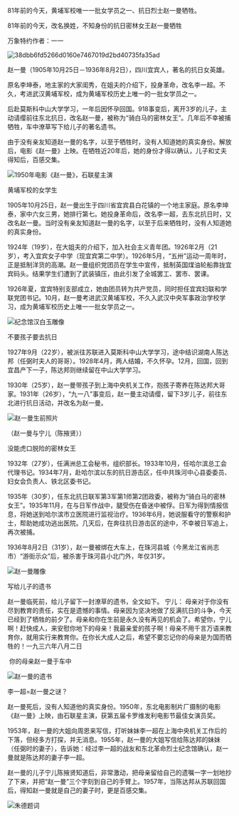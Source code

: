 81年前的今天，黄埔军校唯一一批女学员之一、抗日烈士赵一曼牺牲。

81年前的今天，改名换姓，不知身份的抗日密林女王赵一曼牺牲

万象特约作者：一一

![38dbb6fd5266d0160e7467019d2bd40735fa35ad](38dbb6fd5266d0160e7467019d2bd40735fa35ad.jpg)

赵一曼（1905年10月25日－1936年8月2日），四川宜宾人，著名的抗日女英雄。

原名李坤泰，地主家的大家闺秀，在姐夫的介绍下，投身革命，改名李一超。不久，考进武汉黄埔军校，成为黄埔军校历史上唯一的一批女学员之一。

后赴莫斯科中山大学学习，一年后因怀孕回国。918事变后，离开3岁的儿子，主动请缨前往东北抗日，改名赵一曼，被称为“骑白马的密林女王”。几年后不幸被捕牺牲，车中潦草写下给儿子的著名遗书。

由于没有亲友知道赵一曼的名字，以至于牺牲时，没有人知道她的真实身份。解放后，电影《赵一曼》上映。在牺牲近20年后，她的身份才得以确认，儿子和丈夫得知后，百感交集。



![1950年电影《赵一曼》，石联星主演](1950年电影《赵一曼》，石联星主演.jpg)



黄埔军校的女学生

1905年10月25日，赵一曼出生于四川省宜宾县白花镇的一个地主家庭。原名李坤泰，家中六女三男，她排行第七。她投身革命后，改名李一超，去东北抗日时，又改名赵一曼。当时没有亲友知道赵一曼的名字，以至于后来牺牲时，没有人知道她的真实身份。

1924年（19岁），在大姐夫的介绍下，加入社会主义青年团。1926年2月（21岁），考入宜宾女子中学（现宜宾第二中学）。1926年5月，“五卅”运动一周年时，正是抵制洋货的高潮。赵一曼组织党团员在学生中宣传，抵制英国煤油轮船靠拢宜宾码头。结果学生们遭到了武装镇压，由此引发了全城罢工、罢市、罢课。

1926年夏，宜宾特别支部成立，她由团员转为共产党员，同时担任宜宾妇联和学联党团书记。10月，赵一曼考进武汉黄埔军校，不久入武汉中央军事政治学校学习，成为黄埔军校历史上唯一一批女学员之一。

![纪念馆汉白玉雕像](纪念馆汉白玉雕像.jpg)

不要孩子要去抗日

1927年9月（22岁），被派往苏联进入莫斯科中山大学学习，途中结识湖南人陈达邦（任弼时夫人的哥哥）。1928年4月，两人结婚，不久怀孕。12月，回国，回到宜昌产下一子，陈达邦则继续留在中山大学学习。

1930年（25岁），赵一曼带孩子到上海中央机关工作，抱孩子寄养在陈达邦大哥家。1931年（26岁），“九一八”事变后，赵一曼主动请缨，留下3岁儿子，前往东北进行抗日活动，并改名为赵一曼。

![赵一曼生前照片](赵一曼生前照片.jpg)

（赵一曼与宁儿（陈掖贤））

没能虎口脱险的密林女王

1932年（27岁），任满洲总工会秘书，组织部长。1933年10月，任哈尔滨总工会代理书记。1934年7月，赴哈尔滨以东的抗日游击区，任中共珠河中心县委委员、妇女会负责人、铁北区委书记。

1935年（30岁），任东北抗日联军第3军第1师第2团政委，被称为“骑白马的密林女王”。1935年11月，在与日军作战中，腿受伤在昏迷中被俘。日军为得到情报信息，将她送到哈尔滨市立医院进行监视治疗。1936年6月，她说服看守的警察和护士，帮助她成功逃出医院。几天后，在奔往抗日游击区的途中，不幸被日军追上，再次被捕。

1936年8月2日（31岁），赵一曼被绑在大车上，在珠河县城（今黑龙江省尚志市）“游街示众”后，被杀害于珠河县小北门外，年仅31岁。

![赵一曼雕像](赵一曼雕像.jpg)

写给儿子的遗书

赵一曼临死前，给儿子留下一封潦草的遗书，全文如下。
宁儿：
​	母亲对于你没有尽到教育的责任，实在是遗憾的事情。母亲因为坚决地做了反满抗日的斗争，今天已经到了牺牲的前夕了。母亲和你在生前是永久没有再见的机会了。希望你，宁儿啊！赶快成人，来安慰你地下的母亲！我最亲爱的孩子啊！母亲不用千言万语来教育你，就用实行来教育你。在你长大成人之后，希望不要忘记你的母亲是为国而牺牲的！
​			一九三六年八月二日

​			你的母亲赵一曼于车中


![赵一曼的遗书](赵一曼的遗书.jpg)

李一超=赵一曼之谜？

赵一曼死后，没有人知道他的真实身份。1950年，东北电影制片厂摄制的电影《赵一曼》上映，由石联星主演，获第五届卡罗维发利电影节最佳女演员奖。

1953年，赵一曼的大姐向周恩来写信，打听妹妹李一超在上海中央机关工作后的下落，但经多方打探，并无消息。1955年，赵一曼的大姐写信给陈达邦的妹妹（任弼时的妻子），告诉她：经过李一超的战友和东北革命烈士纪念馆确认，赵一曼就是陈达邦的妻子李一超。

赵一曼的儿子宁儿陈掖贤知道后，非常激动，把母亲留给自己的遗嘱一字一划地抄了下来，并把“赵一曼”三个字刻到自己的手臂上。1957年，当陈达邦从苏联回国后，得知赵一曼就是自己的妻子时，更是百感交集。

![朱德题词](朱德题词.jpg)

